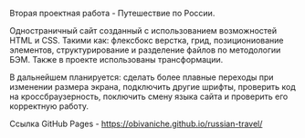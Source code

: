 Вторая проектная работа - Путешествие по России.

Одностраничный сайт созданный с использованием возможностей HTML и CSS. Такими как: флексбокс верстка, грид, позициониование элементов, структурирование и разделение файлов по методологии БЭМ. Также в проекте использованы трансформации.

В дальнейшем планируется: сделать более плавные переходы при изменении размера экрана, подключить другие шрифты, проверить код на кроссбраузерность, поключить смену языка сайта и проверить его корректную работу.

Ссылка GitHub Pages - https://obivaniche.github.io/russian-travel/